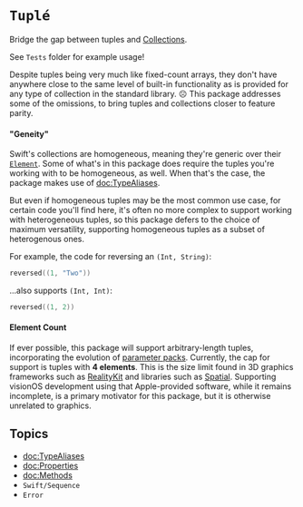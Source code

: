 # ``Tuplé``

Bridge the gap between tuples and [Collections](https://developer.apple.com/documentation/swift/collections).

See `Tests` folder for example usage!

Despite tuples being very much like fixed-count arrays, they don't have anywhere close to the same level of built-in functionality as is provided for any type of collection in the standard library. ☹️ This package addresses some of the omissions, to bring tuples and collections closer to feature parity. 

#### "Geneity"

Swift's collections are homogeneous, meaning they're generic over their [`Element`](https://developer.apple.com/documentation/swift/collection/element). Some of what's in this package does require the tuples you're working with to be homogeneous, as well. When that's the case, the package makes use of <doc:TypeAliases>.

But even if homogeneous tuples may be the most common use case, for certain code you'll find here, it's often no more complex to support working with heterogeneous tuples, so this package defers to the choice of maximum versatility, supporting homogeneous tuples as a subset of heterogenous ones.

For example, the code for reversing an `(Int, String)`: 
```swift 
reversed((1, "Two"))
``` 
…also supports `(Int, Int)`: 
```swift
reversed((1, 2))
```

#### Element Count

If ever possible, this package will support arbitrary-length tuples, incorporating the evolution of [parameter packs](https://github.com/apple/swift-evolution/blob/main/proposals/0393-parameter-packs.md). Currently, the cap for support is tuples with **4 elements**. This is the size limit found in 3D graphics frameworks such as [RealityKit](https://developer.apple.com/documentation/realitykit) and libraries such as [Spatial](https://developer.apple.com/documentation/spatial).  Supporting visionOS development using that Apple-provided software, while it remains incomplete, is a primary motivator for this package, but it is otherwise unrelated to graphics.

## Topics

- <doc:TypeAliases>
- <doc:Properties>
- <doc:Methods>
- ``Swift/Sequence``
- ``Error``
